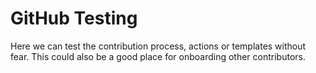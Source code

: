 # GitHub Testing

Here we can test the contribution process, actions or templates without fear. This could also be a good place for onboarding other contributors.
